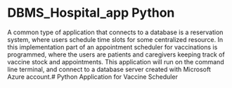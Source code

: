# DBMS_Hospital_app Python
A common type of application that connects to a database is a reservation system, where users schedule time slots for some centralized resource. In this implementation part of an appointment scheduler for vaccinations is programmed, where the users are patients and caregivers keeping track of vaccine stock and appointments.
This application will run on the command line terminal, and connect to a database server created with Microsoft Azure account.# Python Application for Vaccine Scheduler
